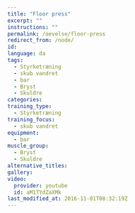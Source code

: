 ```yaml
---
title: "Floor press"
excerpt: ""
instructions: ""
permalink: /oevelse/floor-press
redirect_from: /node/
id: 
language: da
tags:
  - Styrketræning
  - skub vandret
  - bar
  - Bryst
  - Skuldre
categories:
training_type: 
  - Styrketræning
training_focus: 
  - skub vandret
equipment:
  - bar
muscle_group:
  - Bryst
  - Skuldre
alternative_titles:
gallery:
video:
  provider: youtube
  id: aM1TYdZaXMk
last_modified_at: 2016-11-01T08:32:19Z
---
```



